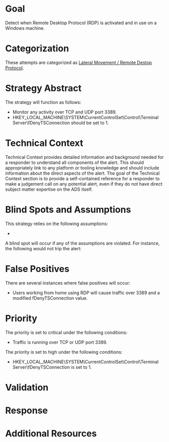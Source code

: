 # Goal
Detect when Remote Desktop Protocol (RDP) is activated and in use on a Windows machine.

# Categorization
These attempts are categorized as [Lateral Movement / Remote Destop Protocol](https://attack.mitre.org/techniques/T1076/).

# Strategy Abstract
The strategy will function as follows:

* Monitor any activity over TCP and UDP port 3389.
* HKEY_LOCAL_MACHINE\SYSTEM\CurrentControlSet\Control\Terminal Server\fDenyTSConnection should be set to 1.

# Technical Context
Technical Context provides detailed information and background needed for a responder to understand all components of the alert. This should appropriately link to any platform or tooling knowledge and should include information about the direct aspects of the alert. The goal of the Technical Context section is to provide a self-contained reference for a responder to make a judgement call on any potential alert, even if they do not have direct subject matter expertise on the ADS itself.

# Blind Spots and Assumptions
This strategy relies on the following assumptions:

* 

A blind spot will occur if any of the assumptions are violated. For instance, the following would not trip the alert:

# False Positives
There are several instances where false positives will occur:

* Users working from home using RDP will cause traffic over 3389 and a modified fDenyTSConnection value.

# Priority
The priority is set to critical under the following conditions:

* Traffic is running over TCP or UDP port 3389.

The priority is set to high under the following conditions:

* HKEY_LOCAL_MACHINE\SYSTEM\CurrentControlSet\Control\Terminal Server\fDenyTSConnection is set to 1.

# Validation


# Response


# Additional Resources
